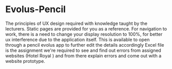 # Evolus-Pencil
The principles of UX design required with knowledge taught by the lecturers.
Static pages are provided for you as a reference.
For navigation to work, there is a need to change your display resolution to 100%, for better ux interference due to the application itself. This is available to open through a pencil evolus app to further edit the details accordingly
Excel file is the assignment we're required to see and find out errors from assigned websites (Hotel Royal ) and from there explain errors and come out with a website prototype.
